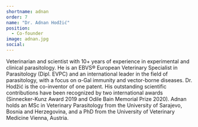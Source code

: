 ```yaml
---
shortname: adnan
order: 7
name: "Dr. Adnan Hodžić"
position: 
  - Co-founder
image: adnan.jpg
social:
---
```

Veterinarian and scientist with 10+ years of experience in experimental and clinical parasitology. He is an EBVS® European Veterinary Specialist in Parasitology (Dipl. EVPC) and an international leader in the field of parasitology, with a focus on α-Gal immunity and vector-borne diseases. Dr. Hodžić is the co-inventor of one patent. His outstanding scientific contributions have been recognized by two international awards (Sinnecker-Kunz Award 2019 and Odile Bain Memorial Prize 2020). Adnan holds an MSc in Veterinary Parasitology from the University of Sarajevo, Bosnia and Herzegovina, and a PhD from the University of Veterinary Medicine Vienna, Austria.